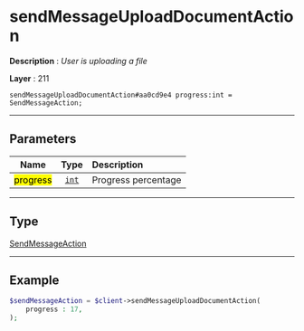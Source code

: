 # sendMessageUploadDocumentAction

**Description** : *User is uploading a file*

**Layer** : 211

```tl
sendMessageUploadDocumentAction#aa0cd9e4 progress:int = SendMessageAction;
```

---

## Parameters

| Name | Type | Description |
| :---: | :---: | :--- |
| <mark>progress</mark> | [`int`](type/int) | Progress percentage |

---

## Type

[SendMessageAction](type/SendMessageAction)

---

## Example

```php
$sendMessageAction = $client->sendMessageUploadDocumentAction(
	progress : 17,
);
```